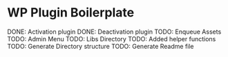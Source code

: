 # WP Plugin Boilerplate

DONE: Activation plugin
DONE: Deactivation plugin
TODO: Enqueue Assets
TODO: Admin Menu
TODO: Libs Directory
TODO: Added helper functions
TODO: Generate Directory structure
TODO: Generate Readme file